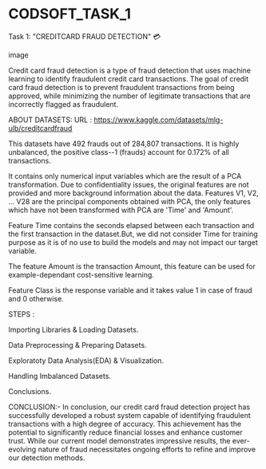 # CODSOFT_TASK_1


Task 1: "CREDITCARD FRAUD DETECTION" 💳

image

Credit card fraud detection is a type of fraud detection that uses machine learning to identify fraudulent credit card transactions. The goal of credit card fraud detection is to prevent fraudulent transactions from being approved, while minimizing the number of legitimate transactions that are incorrectly flagged as fraudulent.

ABOUT DATASETS: URL : https://www.kaggle.com/datasets/mlg-ulb/creditcardfraud

This datasets have 492 frauds out of 284,807 transactions. It is highly unbalanced, the positive class--1 (frauds) account for 0.172% of all transactions.

It contains only numerical input variables which are the result of a PCA transformation. Due to confidentiality issues, the original features are not provided and more background information about the data. Features V1, V2, … V28 are the principal components obtained with PCA, the only features which have not been transformed with PCA are 'Time' and 'Amount'.

Feature Time contains the seconds elapsed between each transaction and the first transaction in the dataset.But, we did not consider Time for training purpose as it is of no use to build the models and may not impact our target variable.

The feature Amount is the transaction Amount, this feature can be used for example-dependant cost-sensitive learning.

Feature Class is the response variable and it takes value 1 in case of fraud and 0 otherwise.

STEPS :

Importing Libraries & Loading Datasets.

Data Preprocessing & Preparing Datasets.

Exploratoty Data Analysis(EDA) & Visualization.

Handling Imbalanced Datasets.

Conclusions.

CONCLUSION:- In conclusion, our credit card fraud detection project has successfully developed a robust system capable of identifying fraudulent transactions with a high degree of accuracy. This achievement has the potential to significantly reduce financial losses and enhance customer trust. While our current model demonstrates impressive results, the ever-evolving nature of fraud necessitates ongoing efforts to refine and improve our detection methods.
